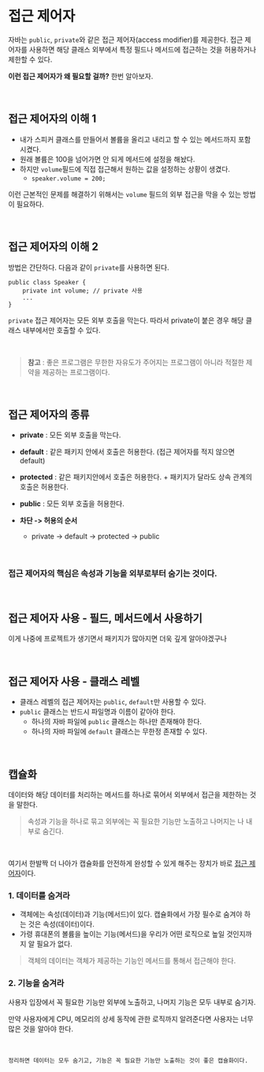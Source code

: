 # 접근 제어자
자바는 `public`, `private`와 같은 접근 제어자(access modifier)를 제공한다. 접근 제어자를 사용하면 해당 클래스 외부에서 특정 필드나 메서드에 접근하는 것을 허용하거나 제한할 수 있다.

**이런 접근 제어자가 왜 필요할 걸까?** 한번 알아보자.

<br>

## 접근 제어자의 이해 1
- 내가 스피커 클래스를 만들어서 볼륨을 올리고 내리고 할 수 있는 메서드까지 포함시켰다.
- 원래 볼륨은 100을 넘어가면 안 되게 메서드에 설정을 해놨다.
- 하지만 `volume`필드에 직접 접근해서 원하는 값을 설정하는 상황이 생겼다. 
  - `speaker.volume = 200;`

이런 근본적인 문제를 해결하기 위해서는 `volume` 필드의 외부 접근을 막을 수 있는 방법이 필요하다.

<br>

## 접근 제어자의 이해 2
방법은 간단하다. 다음과 같이 `private`를 사용하면 된다.
```
public class Speaker {
    private int volume; // private 사용
    ...
}
```
`private` 접근 제어자는 모든 외부 호출을 막는다. 따라서 private이 붙은 경우 해당 클래스 내부에서만 호출할 수 있다.

<br>

> **참고** : 좋은 프로그램은 무한한 자유도가 주어지는 프로그램이 아니라 적절한 제약을 제공하는 프로그램이다.

<br>

## 접근 제어자의 종류
- **private** : 모든 외부 호출을 막는다.
- **default** : 같은 패키지 안에서 호출은 허용한다. (접근 제어자를 적지 않으면 default)
- **protected** : 같은 패키지안에서 호출은 허용한다. + 패키지가 달라도 상속 관계의 호출은 허용한다.
- **public** : 모든 외부 호출을 허용한다.

- **차단 -> 허용의 순서**
  - private -> default -> protected -> public

<br>

### 접근 제어자의 핵심은 속성과 기능을 외부로부터 숨기는 것이다.

<br>

## 접근 제어자 사용 - 필드, 메서드에서 사용하기
이게 나중에 프로젝트가 생기면서 패키지가 많아지면 더욱 깊게 알아야겠구나

<br>

## 접근 제어자 사용 - 클래스 레벨
- 클래스 레벨의 접근 제어자는 `public`, `default`만 사용할 수 있다.
- `public` 클래스는 반드시 파일명과 이름이 같아야 한다.
  - 하나의 자바 파일에 `public` 클래스는 하나만 존재해야 한다.
  - 하나의 자바 파일에 `default` 클래스는 무한정 존재할 수 있다.



<br>

## 캡슐화
데이터와 해당 데이터를 처리하는 메서드를 하나로 묶어서 외부에서 접근을 제한하는 것을 말한다.   
> 속성과 기능을 하나로 묶고 외부에는 꼭 필요한 기능만 노출하고 나머지는 나 내부로 숨긴다.

<br>

여기서 한발짝 더 나아가 캡슐화를 안전하게 완성할 수 있게 해주는 장치가 바로 [접근 제어자](#접근-제어자)이다.

### 1. 데이터를 숨겨라
- 객체에는 속성(데이터)과 기능(메서드)이 있다. 캡슐화에서 가장 필수로 숨겨야 하는 것은 속성(데이터)이다.
- 가령 휴대폰의 볼륨을 높이는 기능(메서드)을 우리가 어떤 로직으로 높일 것인지까지 알 필요가 없다.

> 객체의 데이터는 객체가 제공하는 기능인 메서드를 통해서 접근해야 한다.

### 2. 기능을 숨겨라
사용자 입장에서 꼭 필요한 기능만 외부에 노출하고, 나머지 기능은 모두 내부로 숨기자.   

만약 사용자에게 CPU, 메모리의 상세 동작에 관한 로직까지 알려준다면 사용자는 너무 많은 것을 알아야 한다.

<br>

`정리하면 데이터는 모두 숨기고, 기능은 꼭 필요한 기능만 노출하는 것이 좋은 캡슐화이다.`

<br>





<br>





<br>






<br>

